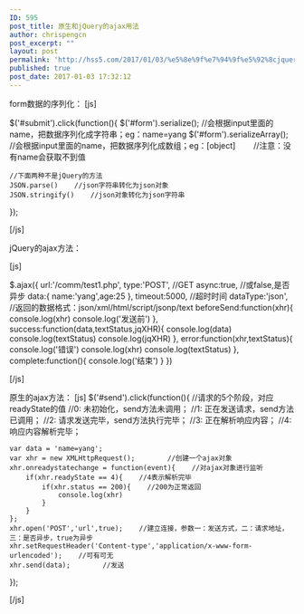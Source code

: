 ```yaml
---
ID: 595
post_title: 原生和jQuery的ajax用法
author: chrispengcn
post_excerpt: ""
layout: post
permalink: 'http://hss5.com/2017/01/03/%e5%8e%9f%e7%94%9f%e5%92%8cjquery%e7%9a%84ajax%e7%94%a8%e6%b3%95/'
published: true
post_date: 2017-01-03 17:32:12
---
```

form数据的序列化：
[js]

$('#submit').click(function(){
    $('#form').serialize();        //会根据input里面的name，把数据序列化成字符串；eg：name=yang
    $('#form').serializeArray();    //会根据input里面的name，把数据序列化成数组；eg：[object]
　　//注意：没有name会获取不到值


    //下面两种不是jQuery的方法
    JSON.parse()    //json字符串转化为json对象
    JSON.stringify()    //json对象转化为json字符串
});

[/js]

jQuery的ajax方法：

[js]

$.ajax({
    url:'/comm/test1.php',
    type:'POST', //GET
    async:true,    //或false,是否异步
    data:{
        name:'yang',age:25
    },
    timeout:5000,    //超时时间
    dataType:'json',    //返回的数据格式：json/xml/html/script/jsonp/text
    beforeSend:function(xhr){
        console.log(xhr)
        console.log('发送前')
    },
    success:function(data,textStatus,jqXHR){
        console.log(data)
        console.log(textStatus)
        console.log(jqXHR)
    },
    error:function(xhr,textStatus){
        console.log('错误')
        console.log(xhr)
        console.log(textStatus)
    },
    complete:function(){
        console.log('结束')
    }
})

[/js]

原生的ajax方法：
[js]
$('#send').click(function(){
    //请求的5个阶段，对应readyState的值
        //0: 未初始化，send方法未调用；
        //1: 正在发送请求，send方法已调用；
        //2: 请求发送完毕，send方法执行完毕；
        //3: 正在解析响应内容；
        //4: 响应内容解析完毕；

    var data = 'name=yang';
    var xhr = new XMLHttpRequest();        //创建一个ajax对象
    xhr.onreadystatechange = function(event){    //对ajax对象进行监听
        if(xhr.readyState == 4){    //4表示解析完毕
            if(xhr.status == 200){    //200为正常返回
                console.log(xhr)
            }
        }
    };
    xhr.open('POST','url',true);    //建立连接，参数一：发送方式，二：请求地址，三：是否异步，true为异步
    xhr.setRequestHeader('Content-type','application/x-www-form-urlencoded');    //可有可无
    xhr.send(data);        //发送
});


[/js]